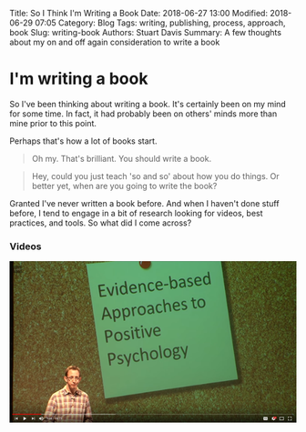 Title: So I Think I'm Writing a Book
Date: 2018-06-27 13:00
Modified: 2018-06-29 07:05
Category: Blog
Tags: writing, publishing, process, approach, book
Slug: writing-book
Authors: Stuart Davis
Summary: A few thoughts about my on and off again consideration to write a book

# I'm writing a book

So I've been thinking about writing a book. It's certainly been on my mind for some time. In fact, it had probably been on others' minds more than mine prior to this point.

Perhaps that's how a lot of books start.
>Oh my. That's brilliant. You should write a book.

>Hey, could you just teach 'so and so' about how you do things. Or better yet, when are you going to write the book?

Granted I've never written a book before. And when I haven't done stuff before, I tend to engage in a bit of research looking for videos, best practices, and tools. So what did I come across?

### Videos

[![How to write an award-winning bestselling first novel | Nathan Filer | TEDxYouth@Bath](./media/NMQGa6grfeE.png)](http://www.youtube.com/watch?v=NMQGa6grfeE")